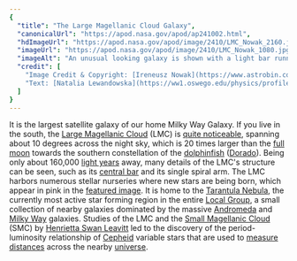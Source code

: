 ```yaml
---
{
  "title": "The Large Magellanic Cloud Galaxy",
  "canonicalUrl": "https://apod.nasa.gov/apod/ap241002.html",
  "hdImageUrl": "https://apod.nasa.gov/apod/image/2410/LMC_Nowak_2160.jpg",
  "imageUrl": "https://apod.nasa.gov/apod/image/2410/LMC_Nowak_1080.jpg",
  "imageAlt": "An unusual looking galaxy is shown with a light bar running nearly vertical and blue stars and red nebulas around the edges. Please see the explanation for more detailed information.",
  "credit": [
    "Image Credit & Copyright: [Ireneusz Nowak](https://www.astrobin.com/users/iro/)",
    "Text: [Natalia Lewandowska](https://ww1.oswego.edu/physics/profile/natalia-lewandowska) ([SUNY Oswego](https://www.oswego.edu/physics/))"
  ]
}
---
```


It is the largest satellite galaxy of our home Milky Way Galaxy. If you live in the south, the [Large Magellanic Cloud](https://en.wikipedia.org/wiki/Large_Magellanic_Cloud) (LMC) is [quite noticeable](https://media.gettyimages.com/id/113908644/photo/surprised-cat.jpg?s=612x612&w=gi&k=20&c=gPFFKQ1xzY0GzfMeq-z5GG6bWVwyi3a_R07RKOKijI4=), spanning about 10 degrees across the night sky, which is 20 times larger than the [full moon](https://apod.nasa.gov/apod/ap200925.html) towards the southern constellation of the [dolphinfish](https://en.wikipedia.org/wiki/Coryphaena) ([Dorado](https://en.wikipedia.org/wiki/Dorado)). Being only about 160,000 [light years](https://spaceplace.nasa.gov/light-year/) away, many details of the LMC's structure can be seen, such as its [central bar](https://apod.nasa.gov/apod/ap180516.html) and its single spiral arm. The LMC harbors numerous stellar nurseries where new stars are being born, which appear in pink in the [featured image](https://www.astrobin.com/full/b3se4j/). It is home to the [Tarantula Nebula](https://apod.nasa.gov/apod/ap240308.html), the currently most active star forming region in the entire [Local Group](http://www.atlasoftheuniverse.com/localgr.html), a small collection of nearby galaxies dominated by the massive [Andromeda](https://apod.nasa.gov/apod/ap200925.html) and [Milky Way](https://science.nasa.gov/resource/the-milky-way-galaxy/) galaxies. Studies of the LMC and the [Small Magellanic Cloud](https://apod.nasa.gov/apod/ap210105.html) (SMC) by [Henrietta Swan Leavitt](https://apod.nasa.gov/apod/ap000903.html) led to the discovery of the period-luminosity relationship of [Cepheid](https://starchild.gsfc.nasa.gov/docs/StarChild/questions/cepheids.html) variable stars that are used to [measure distances](https://apod.nasa.gov/apod/ap231006.html) across the nearby [universe](https://apod.nasa.gov/apod/ap220316.html).
